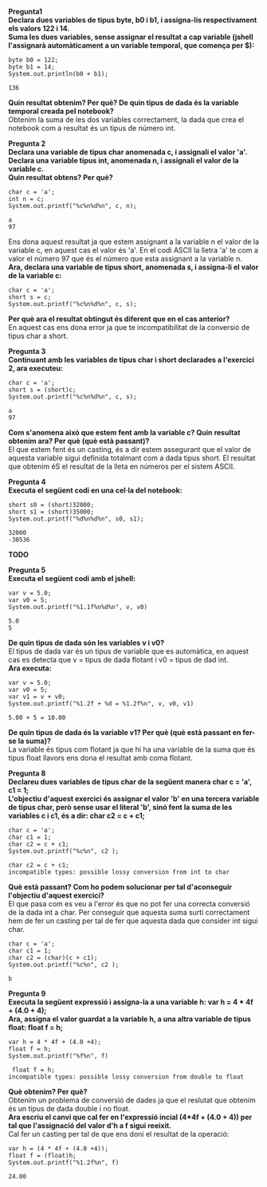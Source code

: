 **Pregunta1**<br />
**Declara dues variables de tipus byte, b0 i b1, i assigna-lis respectivament els valors 122 i 14.<br />
Suma les dues variables, sense assignar el resultat a cap variable (jshell l'assignarà automàticament a un variable temporal, que comença per $):<br />**
```
byte b0 = 122;
byte b1 = 14;
System.out.println(b0 + b1);
```
```
136
```
**Quin resultat obtenim? Per què? De quin tipus de dada és la variable temporal creada pel notebook?**<br/>
Obtenim la suma de les dos variables correctament, la dada que crea el notebook com a resultat és un tipus de número int. <br />

**Pregunta 2** <br />
**Declara una variable de tipus char anomenada c, i assignali el valor 'a'. <br />
Declara una variable tipus int, anomenada n, i assignali el valor de la variable c. <br />
Quin resultat obtens? Per què?**
```
char c = 'a';
int n = c;
System.out.printf("%c%n%d%n", c, n);
```
```
a
97
```
Ens dona aquest resultat ja que estem assignant a la variable n el valor de la variable c, en aquest cas el valor és 'a'. En el codi ASCII la lletra 'a' te com a valor el número 97 que és el número que esta assignant a la variable n. <br />
**Ara, declara una variable de tipus short, anomenada s, i assigna-li el valor de la variable c:**<br />
```
char c = 'a';
short s = c;
System.out.printf("%c%n%d%n", c, s);
```
**Per què ara el resultat obtingut és diferent que en el cas anterior?**<br />
En aquest cas ens dona error ja que te incompatibilitat de la conversió de tipus char a short.<br />

**Pregunta 3<br />
Continuant amb les variables de tipus char i short declarades a l'exercici 2, ara executeu:**
```
char c = 'a';
short s = (short)c;
System.out.printf("%c%n%d%n", c, s);
```
```
a
97
```
**Com s'anomena això que estem fent amb la variable c? Quin resultat obtenim ara? Per què (què està passant)?**<br />
El que estem fent és un casting, és a dir estem assegurant que el valor de aquesta variable sigui definida totalmant com a dada tipus short. El resultat que obtenim éS el resultat de la lleta en números per el sistem ASCII. <br />

**Pregunta 4<br />
Executa el següent codi en una cel·la del notebook:**
```
short s0 = (short)32000;
short s1 = (short)35000;
System.out.printf("%d%n%d%n", s0, s1);
```
```
32000
-30536
```
**TODO**<br />

**Pregunta 5 <br />
Executa el següent codi amb el jshell:**<br />
```
var v = 5.0;
var v0 = 5;
System.out.printf("%1.1f%n%d%n", v, v0)
```
```
5.0
5
```
**De quin tipus de dada són les variables v i v0?**<br />
El tipus de dada var és un tipus de variable que es automàtica, en aquest cas es detecta que v = tipus de dada flotant i v0 = tipus de dad int.<br />
**Ara executa:**
```
var v = 5.0;
var v0 = 5;
var v1 = v + v0;
System.out.printf("%1.2f + %d = %1.2f%n", v, v0, v1)
```
```
5.00 + 5 = 10.00
```
**De quin tipus de dada és la variable v1? Per què (què està passant en fer-se la suma)?**<br />
La variable és tipus com flotant ja que hi ha una variable de la suma que és tipus float llavors ens dona el resultat amb coma flotant.<br />

**Pregunta 8**<br />
**Declareu dues variables de tipus char de la següent manera char c = 'a', c1 = 1;<br />
L'objectiu d'aquest exercici és assignar el valor 'b' en una tercera variable de tipus char, però sense usar el literal 'b', sinó fent la suma de les variables c i c1, és a dir: char c2 = c + c1;**
```
char c = 'a';
char c1 = 1;
char c2 = c + c1;
System.out.printf("%c%n", c2 );
```
```
char c2 = c + c1;
incompatible types: possible lossy conversion from int to char
```
**Què està passant? Com ho podem solucionar per tal d'aconseguir l'objectiu d'aquest exercici?**<br />
El que pasa com es veu a l'error és que no pot fer una correcta conversió de la dada int a char. Per conseguir que aquesta suma surti correctament hem de fer un casting per tal de fer que aquesta dada que consider int sigui char.
```
char c = 'a';
char c1 = 1;
char c2 = (char)(c + c1);
System.out.printf("%c%n", c2 );
```
```
b
```

**Pregunta 9**<br />
**Executa la següent expressió i assigna-la a una variable h:
var h = 4 * 4f + (4.0 + 4); <br />
Ara, assigna el valor guardat a la variable h, a una altra variable de tipus float:
float f = h;**<br />
```
var h = 4 * 4f + (4.0 +4);
float f = h;
System.out.printf("%f%n", f)
```
```
 float f = h;
incompatible types: possible lossy conversion from double to float
```
**Què obtenim? Per què?**<br />
Obtenim un problema de conversió de dades ja que el reslutat que obtenim és un tipus de dada double i no float.<br />
**Ara escriu el canvi que cal fer en l'expressió incial (4*4f + (4.0 + 4)) per tal que l'assignació del valor d'h a f sigui reeixit.**<br />
Cal fer un casting per tal de que ens doni el resultat de la operació:
```
var h = (4 * 4f + (4.0 +4));
float f = (float)h;
System.out.printf("%1.2f%n", f)
```
```
24.00
```
